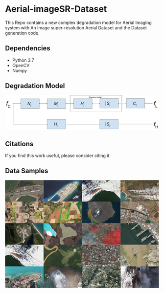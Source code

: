 # Aerial-imageSR-Dataset
This Repo contains  a new complex degradation model for Aerial Imaging system with An Image super-resolution Aerial Dataset and the Dataset generation code.
## Dependencies
* Python 3.7
* OpenCV
* Numpy
## Degradation Model
![Degradatin Model](https://github.com/SherifAshraf1994/Aerial-imageSR-Dataset/blob/main/Degradation_model.png)
## Citations
If you find this work useful, please consider citing it.
## Data Samples
![DataGrid](https://github.com/SherifAshraf1994/Aerial-imageSR-Dataset/blob/main/DatasetGrid.png)
